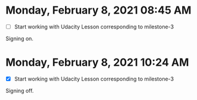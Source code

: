 # Monday, February  8, 2021 08:45 AM

- [ ] Start working with Udacity Lesson corresponding to milestone-3

Signing on.

# Monday, February  8, 2021 10:24 AM

- [x] Start working with Udacity Lesson corresponding to milestone-3

Signing off.
